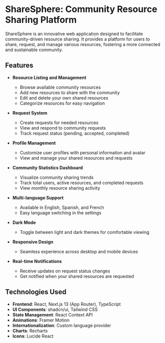 # ShareSphere: Community Resource Sharing Platform

ShareSphere is an innovative web application designed to facilitate community-driven resource sharing. It provides a platform for users to share, request, and manage various resources, fostering a more connected and sustainable community.

## Features

- **Resource Listing and Management**
  - Browse available community resources
  - Add new resources to share with the community
  - Edit and delete your own shared resources
  - Categorize resources for easy navigation

- **Request System**
  - Create requests for needed resources
  - View and respond to community requests
  - Track request status (pending, accepted, completed)

- **Profile Management**
  - Customize user profiles with personal information and avatar
  - View and manage your shared resources and requests

- **Community Statistics Dashboard**
  - Visualize community sharing trends
  - Track total users, active resources, and completed requests
  - View monthly resource sharing activity

- **Multi-language Support**
  - Available in English, Spanish, and French
  - Easy language switching in the settings

- **Dark Mode**
  - Toggle between light and dark themes for comfortable viewing

- **Responsive Design**
  - Seamless experience across desktop and mobile devices

- **Real-time Notifications**
  - Receive updates on request status changes
  - Get notified when your shared resources are requested

## Technologies Used

- **Frontend**: React, Next.js 13 (App Router), TypeScript
- **UI Components**: shadcn/ui, Tailwind CSS
- **State Management**: React Context API
- **Animations**: Framer Motion
- **Internationalization**: Custom language provider
- **Charts**: Recharts
- **Icons**: Lucide React


